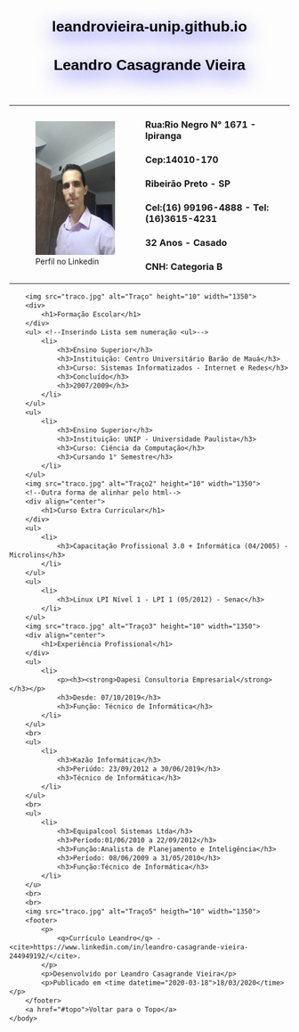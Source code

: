 # leandrovieira-unip.github.io
<!DOCTYPE html!>
<!--lang: Defini a linguagem que mostra-ra o site-->
<html lang="br-pr">
    <head>
        <!--charset: Defini a linguagem da escrita do site-->
        <meta charset="utf-8">
        <!-- title: Título que mostrará na aba do navegador-->
        <title> Currículo Leandro Casagrande Vieira</title>
        </style>
    </head>
    <body>
        <!--a name: link ancora para voltar no topo da página-->
        <a name ="topo"> <!--Voltar para o Topo--></a>
        <!--<div align="center"> Centralizar o Cúrriculo Vitae-->
            <!--Definindo configurações-->
            <style>
                h1{
                    font-family: Arial, Helvetica, sans-serif;
                    font-size: 20pt;
                    color: black;
                    text-shadow: 2px 10px 35px blue
                }
                h1{
                    text-align: center;
                }
            </style>
            <header>
                <h1>Leandro Casagrande Vieira</h1>
            </header>
        <!--</div>-->
        <!--<h2>Leandro Casagrande Vieira</h2>-->
        <table> <!--Criando tabela-->
            <tr>
                <td>
                    <figure>
                        <a href="https://www.linkedin.com/in/leandro-casagrande-vieira-244949192/">
                        <img src="Leandro.jpg" alt="Perfil" height="240" width="200"></a><!--Link Imagem do Perfil-->
                        <figcaption>Perfil no Linkedin</figcaption>
                    </figure>
                </td>   
                <td>
                    <p><h3><strong>Rua:</strong>Rio Negro N° 1671 - Ipiranga</h3>
                    <h3><strong>Cep:</strong>14010-170</h3>
                    <h3>Ribeirão Preto - SP</h3>
                    <h3><strong>Cel:</strong>(16) 99196-4888 - <strong>Tel:</strong>(16)3615-4231</h3>
                    <h3>32 Anos - Casado</h3>    
                    <h3><strong>CNH:</strong> Categoria B</h3></p>
                 </td>
        </table>   

        <img src="traco.jpg" alt="Traço" height="10" width="1350">
        <div>
            <h1>Formação Escolar</h1>
        </div>
        <ul> <!--Inserindo Lista sem numeração <ul>-->
            <li>
                <h3>Ensino Superior</h3>
                <h3>Instituição: Centro Universitário Barão de Mauá</h3>
                <h3>Curso: Sistemas Informatizados - Internet e Redes</h3>
                <h3>Concluído</h3>
                <h3>2007/2009</h3>
            </li>
        </ul>
        <ul>
            <li>
                <h3>Ensino Superior</h3>
                <h3>Instituição: UNIP - Universidade Paulista</h3>
                <h3>Curso: Ciência da Computação</h3>
                <h3>Cursando 1° Semestre</h3>
            </li>
        </ul>
        <img src="traco.jpg" alt="Traço2" height="10" width="1350">
        <!--Outra forma de alinhar pelo html-->
        <div align="center">
            <h1>Curso Extra Curricular</h1>
        </div>
        <ul>
            <li>
                <h3>Capacitação Profissional 3.0 + Informática (04/2005) - Microlins</h3>
            </li>
        </ul>
        <ul>
            <li>
                <h3>Linux LPI Nível 1 - LPI 1 (05/2012) - Senac</h3>
            </li>
        </ul>
        <img src="traco.jpg" alt="Traço3" height="10" width="1350">    
        <div align="center">
            <h1>Experiência Profissional</h1>
        </div>
        <ul>
            <li>
                <p><h3><strong>Dapesi Consultoria Empresarial</strong></h3></p>
                <h3>Desde: 07/10/2019</h3>
                <h3>Função: Técnico de Informática</h3>
            </li>
        </ul>
        <br>
        <ul>
            <li>
                <h3>Kazão Informática</h3>
                <h3>Periúdo: 23/09/2012 a 30/06/2019</h3>
                <h3>Técnico de Informática</h3>
            </li>
        </ul>
        <br>
        <ul>
            <li>
                <h3>Equipalcool Sistemas Ltda</h3>
                <h3>Período:01/06/2010 a 22/09/2012</h3>
                <h3>Função:Analista de Planejamento e Inteligência</h3>
                <h3>Período: 08/06/2009 a 31/05/2010</h3>
                <h3>Função:Técnico de Informática</h3>
            </li>
        </u>
        <br>
        <br>
        <img src="traco.jpg" alt="Traço5" heigth="10" width="1350">
        <footer>
            <p>
                <q>Currículo Leandro</q> - <cite>https://www.linkedin.com/in/leandro-casagrande-vieira-244949192/</cite>.
            </p>
            <p>Desenvolvido por Leandro Casagrande Vieira</p>
            <p>Publicado em <time datetime="2020-03-18">18/03/2020</time></p>
        </footer>
        <a href="#topo">Voltar para o Topo</a>
    </body>
</html>
